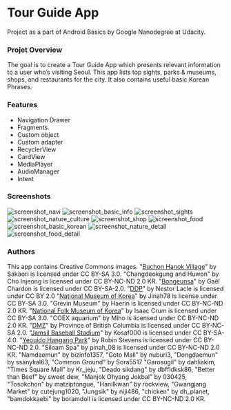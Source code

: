 # Tour Guide App
Project as a part of Android Basics by Google Nanodegree at Udacity.
### Projet Overview
The goal is to create a Tour Guide App which presents relevant information to a user who’s visiting Seoul. 
This app lists top sights, parks & museums, shops, and restaurants for the city. It also contains useful basic Korean Phrases.
### Features
* Navigation Drawer
* Fragments
* Custom object
* Custom adapter
* RecyclerView
* CardView
* MediaPlayer
* AudioManager
* Intent
### Screenshots
![screenshot_navi](https://user-images.githubusercontent.com/33213229/35332146-48bbf834-014d-11e8-93f4-e46420dc773a.png)
![screenshot_basic_info](https://user-images.githubusercontent.com/33213229/35332154-4eda0508-014d-11e8-817c-a3f12b8c9828.png)
![screenshot_sights](https://user-images.githubusercontent.com/33213229/35332163-5511f124-014d-11e8-8273-9db9ee35fa8f.png)
![screenshot_nature_culture](https://user-images.githubusercontent.com/33213229/35332170-5abd2aa8-014d-11e8-9212-ec4c60cfa0e2.png)
![screenshot_shop](https://user-images.githubusercontent.com/33213229/35332260-c34b6670-014d-11e8-9d40-96fafc80ce68.png)
![screenshot_food](https://user-images.githubusercontent.com/33213229/35332180-65b8942e-014d-11e8-9be9-7b4bc30f6236.png)
![screenshot_basic_korean](https://user-images.githubusercontent.com/33213229/35332183-68c948de-014d-11e8-8627-5bbe42590ea2.png)
![screenshot_nature_detail](https://user-images.githubusercontent.com/33213229/35332982-6bd87d8a-0150-11e8-9873-b02a03032523.png)
![screenshot_food_detail](https://user-images.githubusercontent.com/33213229/35332991-6f2da230-0150-11e8-8db1-61fa35180167.png)

### Authors
This app contains Creative Commons images.
"[Buchon Hanok Village](https://commons.wikimedia.org/wiki/File:Area_west_of_Bukchon_Hanok_Village_B.JPG)"
by Sakaori is licensed under CC BY-SA 3.0.
"Changdeokgung and Huwon" by Cho Injeong is licensed under CC BY-NC-ND 2.0 KR.
"[Bongeunsa](https://commons.wikimedia.org/wiki/File:Korea-Seoul-Bongeunsa-01.jpg)" by Gaël Chardon is licensed under CC BY-SA-2.0.
"[DDP](https://www.flickr.com/photos/nestorlacle/13461827735)" by Nestor Lacle is licensed under CC BY 2.0
"[National Museum of Korea](https://commons.wikimedia.org/wiki/File:Front_view_of_national_museum_of_korea.jpg)"
by Jinah78 is license under CC BY-SA 3.0.
"Grevin Museum" by Haerin is licensed under CC BY-NC-ND 2.0 KR.
"[National Folk Museum of Korea](https://commons.wikimedia.org/wiki/File:Korea-Seoul-National.folk.museum-01.JPG)"
by Isaac Crum is licensed under CC BY-SA 3.0.
"COEX aquarium" by Miho is licensed under CC BY-NC-ND 2.0 KR.
"[DMZ](https://www.flickr.com/photos/bcgovphotos/11136687804)" by Province of British Columbia
is licensed under CC BY-NC-SA 2.0.
"[Jamsil Baseball Stadium](https://commons.wikimedia.org/wiki/File:JamsilBP.gif)" by Kosaf000 is licensed under CC BY-SA-4.0. 
"[Yeouido Hangang Park](http://www.cynic.org.uk/photos/Korea2016/index2.html)" by Robin Stevens is licensed under CC BY-NC-ND 2.0.
"Siloam Spa" by pinah_08 is licensed under CC BY-NC-ND 2.0 KR.
"Namdaemun" by bizinfo1357, "Goto Mall" by nuburi3, "Dongdaemun" by ssanykal63, "Common Ground" by Sora5517
"Garosugil" by dahliakim, "Times Square Mall" by Kr_jeju, "Deado sikdang" by dbffldksk86, "Better than Beef" by sweet dew,
"Manjok Ohyang Jokbal" by 030425, "Tosokchon" by matziptongue, "Hanilkwan" by rockview, "Gwangjang Market" by cutejung1020,
"Jungsik" by niji486, "chicken" by dh_planet, "bamdokkaebi" by boramdoll is licensed under CC BY-NC-ND 2.0 KR.
